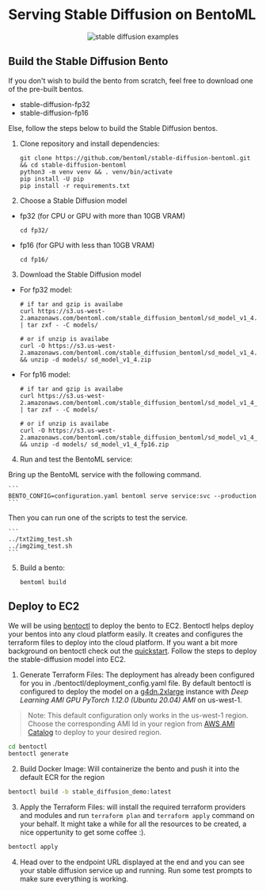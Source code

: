 # Serving Stable Diffusion on BentoML

<p align="center">
  <img src="https://user-images.githubusercontent.com/5261489/191204712-a3807af2-948e-46ca-b1bb-acdc7ca0ca07.png" alt="stable diffusion examples"/>
</p>

## Build the Stable Diffusion Bento

If you don't wish to build the bento from scratch, feel free to download one of the pre-built bentos.

- stable-diffusion-fp32
- stable-diffusion-fp16

Else, follow the steps below to build the Stable Diffusion bentos.

1. Clone repository and install dependencies:

	```
	git clone https://github.com/bentoml/stable-diffusion-bentoml.git && cd stable-diffusion-bentoml
	python3 -m venv venv && . venv/bin/activate
	pip install -U pip
	pip install -r requirements.txt
	```

2. Choose a Stable Diffusion model

- fp32 (for CPU or GPU with more than 10GB VRAM)

	```
	cd fp32/
	```

- fp16 (for GPU with less than 10GB VRAM)

	```
	cd fp16/
	```

3. Download the Stable Diffusion model

- For fp32 model:

	```
	# if tar and gzip is availabe
	curl https://s3.us-west-2.amazonaws.com/bentoml.com/stable_diffusion_bentoml/sd_model_v1_4.tgz | tar zxf - -C models/

	# or if unzip is availabe
	curl -O https://s3.us-west-2.amazonaws.com/bentoml.com/stable_diffusion_bentoml/sd_model_v1_4.zip && unzip -d models/ sd_model_v1_4.zip
	```

- For fp16 model:

	```
	# if tar and gzip is availabe
	curl https://s3.us-west-2.amazonaws.com/bentoml.com/stable_diffusion_bentoml/sd_model_v1_4_fp16.tgz | tar zxf - -C models/

	# or if unzip is availabe
	curl -O https://s3.us-west-2.amazonaws.com/bentoml.com/stable_diffusion_bentoml/sd_model_v1_4_fp16.zip && unzip -d models/ sd_model_v1_4_fp16.zip
	```

4. Run and test the BentoML service:

Bring up the BentoML service with the following command.

	```
	BENTO_CONFIG=configuration.yaml bentoml serve service:svc --production
	```

Then you can run one of the scripts to test the service.

	```
	../txt2img_test.sh
	../img2img_test.sh
	```

5. Build a bento:

	```
	bentoml build
	```


## Deploy to EC2

We will be using [bentoctl](https://github.com/bentoml/bentoctl) to deploy the bento to EC2. Bentoctl helps deploy your bentos into any cloud platform easily. It creates and configures the terraform files to deploy into the cloud platform. If you want a bit more background on bentoctl check out the [quickstart](https://github.com/bentoml/bentoctl/blob/main/docs/quickstart.md). Follow the steps to deploy the stable-diffusion model into EC2.

1. Generate Terraform Files: The deployment has already been configured for you in ./bentoctl/deployment_config.yaml file. By default bentoctl is configured to deploy the model on a [g4dn.2xlarge](https://aws.amazon.com/ec2/instance-types/g4/) instance with *Deep Learning AMI GPU PyTorch 1.12.0 (Ubuntu 20.04) AMI* on us-west-1.

> Note: This default configuration only works in the us-west-1 region. Choose the corresponding AMI Id in your region from [AWS AMI Catalog](https://console.aws.amazon.com/ec2/home#AMICatalog) to deploy to your desired region.

```bash
cd bentoctl
bentoctl generate
```

2. Build Docker Image: Will containerize the bento and push it into the default ECR for the region
```bash
bentoctl build -b stable_diffusion_demo:latest
```

3. Apply the Terraform Files: will install the required terraform providers and modules and run `terraform plan` and `terraform apply` command on your behalf. It might take a while for all the resources to be created, a nice oppertunity to get some coffee :).
```bash
bentoctl apply
```

4. Head over to the endpoint URL displayed at the end and you can see your stable diffusion service up and running. Run some test prompts to make sure everything is working.

